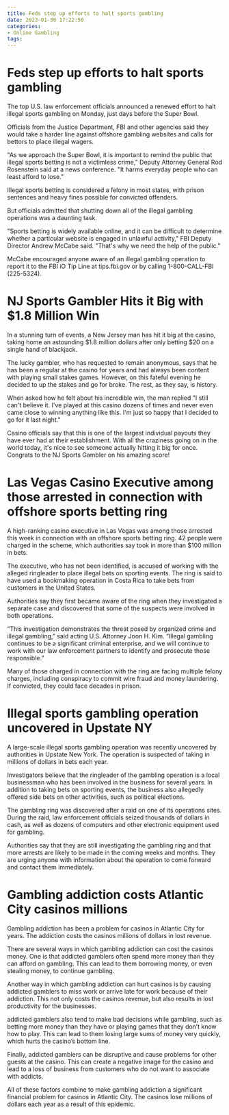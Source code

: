 ```yaml
---
title: Feds step up efforts to halt sports gambling
date: 2023-01-30 17:22:50
categories:
- Online Gambling
tags:
---
```



#  Feds step up efforts to halt sports gambling

The top U.S. law enforcement officials announced a renewed effort to halt illegal sports gambling on Monday, just days before the Super Bowl.

Officials from the Justice Department, FBI and other agencies said they would take a harder line against offshore gambling websites and calls for bettors to place illegal wagers.

"As we approach the Super Bowl, it is important to remind the public that illegal sports betting is not a victimless crime," Deputy Attorney General Rod Rosenstein said at a news conference. "It harms everyday people who can least afford to lose."

Illegal sports betting is considered a felony in most states, with prison sentences and heavy fines possible for convicted offenders.

But officials admitted that shutting down all of the illegal gambling operations was a daunting task.

"Sports betting is widely available online, and it can be difficult to determine whether a particular website is engaged in unlawful activity," FBI Deputy Director Andrew McCabe said. "That's why we need the help of the public."

McCabe encouraged anyone aware of an illegal gambling operation to report it to the FBI iO Tip Line at tips.fbi.gov or by calling 1-800-CALL-FBI (225-5324).

#  NJ Sports Gambler Hits it Big with $1.8 Million Win 

In a stunning turn of events, a New Jersey man has hit it big at the casino, taking home an astounding $1.8 million dollars after only betting $20 on a single hand of blackjack.

The lucky gambler, who has requested to remain anonymous, says that he has been a regular at the casino for years and had always been content with playing small stakes games. However, on this fateful evening he decided to up the stakes and go for broke. The rest, as they say, is history.

When asked how he felt about his incredible win, the man replied "I still can't believe it. I've played at this casino dozens of times and never even came close to winning anything like this. I'm just so happy that I decided to go for it last night."

Casino officials say that this is one of the largest individual payouts they have ever had at their establishment. With all the craziness going on in the world today, it's nice to see someone actually hitting it big for once. Congrats to the NJ Sports Gambler on his amazing score!

#  Las Vegas Casino Executive among those arrested in connection with offshore sports betting ring

A high-ranking casino executive in Las Vegas was among those arrested this week in connection with an offshore sports betting ring. 42 people were charged in the scheme, which authorities say took in more than $100 million in bets.

The executive, who has not been identified, is accused of working with the alleged ringleader to place illegal bets on sporting events. The ring is said to have used a bookmaking operation in Costa Rica to take bets from customers in the United States.

Authorities say they first became aware of the ring when they investigated a separate case and discovered that some of the suspects were involved in both operations.

“This investigation demonstrates the threat posed by organized crime and illegal gambling,” said acting U.S. Attorney Joon H. Kim. “Illegal gambling continues to be a significant criminal enterprise, and we will continue to work with our law enforcement partners to identify and prosecute those responsible.”

Many of those charged in connection with the ring are facing multiple felony charges, including conspiracy to commit wire fraud and money laundering. If convicted, they could face decades in prison.

#  Illegal sports gambling operation uncovered in Upstate NY

A large-scale illegal sports gambling operation was recently uncovered by authorities in Upstate New York. The operation is suspected of taking in millions of dollars in bets each year.

Investigators believe that the ringleader of the gambling operation is a local businessman who has been involved in the business for several years. In addition to taking bets on sporting events, the business also allegedly offered side bets on other activities, such as political elections.

The gambling ring was discovered after a raid on one of its operations sites. During the raid, law enforcement officials seized thousands of dollars in cash, as well as dozens of computers and other electronic equipment used for gambling.

Authorities say that they are still investigating the gambling ring and that more arrests are likely to be made in the coming weeks and months. They are urging anyone with information about the operation to come forward and contact them immediately.

#  Gambling addiction costs Atlantic City casinos millions

Gambling addiction has been a problem for casinos in Atlantic City for years. The addiction costs the casinos millions of dollars in lost revenue.

There are several ways in which gambling addiction can cost the casinos money. One is that addicted gamblers often spend more money than they can afford on gambling. This can lead to them borrowing money, or even stealing money, to continue gambling.

Another way in which gambling addiction can hurt casinos is by causing addicted gamblers to miss work or arrive late for work because of their addiction. This not only costs the casinos revenue, but also results in lost productivity for the businesses.

 addicted gamblers also tend to make bad decisions while gambling, such as betting more money than they have or playing games that they don’t know how to play. This can lead to them losing large sums of money very quickly, which hurts the casino’s bottom line.

Finally, addicted gamblers can be disruptive and cause problems for other guests at the casino. This can create a negative image for the casino and lead to a loss of business from customers who do not want to associate with addicts.

All of these factors combine to make gambling addiction a significant financial problem for casinos in Atlantic City. The casinos lose millions of dollars each year as a result of this epidemic.